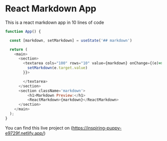 # React Markdown App
This is a react markdown app in 10 lines of code
```javascript
function App() {

  const [markdown, setMarkdown] = useState('## markdown')

  return (
    <main>
      <section>
        <textarea cols="100" rows="10" value={markdown} onChange={(e)=>{
          setMarkdown(e.target.value)
        }}>

        </textarea>
      </section>
      <section className='markdown'>
          <h1>Markdown Preview:</h1>
          <ReactMarkdown>{markdown}</ReactMarkdown>
      </section>
    </main>
  );
}
```

You can find this live project on (https://inspiring-puppy-e9729f.netlify.app/)
